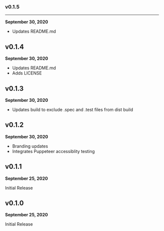 ### v0.1.5

--------------

**September 30, 2020**

- Updates README.md

## v0.1.4

**September 30, 2020**

- Updates README.md
- Adds LICENSE

## v0.1.3

**September 30, 2020**

- Updates build to exclude .spec and .test files from dist build

## v0.1.2

**September 30, 2020**

- Branding updates
- Integrates Puppeteer accessiblity testing

## v0.1.1

**September 25, 2020**

Initial Release

## v0.1.0

**September 25, 2020**

Initial Release
